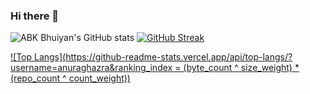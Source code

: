 ### Hi there 👋

<!--
**Abkbhuiyan/Abkbhuiyan** is a ✨ _special_ ✨ repository because its `README.md` (this file) appears on your GitHub profile.

Here are some ideas to get you started:

- 🔭 I’m currently working on ...
- 🌱 I’m currently learning ...
- 👯 I’m looking to collaborate on ...
- 🤔 I’m looking for help with ...
- 💬 Ask me about ...
- 📫 How to reach me: ...
- 😄 Pronouns: ...
- ⚡ Fun fact: ...
-->
![ABK Bhuiyan's GitHub stats](https://github-readme-stats.vercel.app/api?username=Abkbhuiyan&show_icons=true&theme=transparent)
[![GitHub Streak](https://streak-stats.demolab.com?user=Abkbhuiyan&theme=transparent&border_radius=5&exclude_days=Fri%2CSat&card_width=500&background=45%2CE8EBB9%2CEBCEE0&stroke=EB40E6&fire=EB4034&sideLabels=1D08EB)](https://git.io/streak-stats)

[![Top Langs](https://github-readme-stats.vercel.app/api/top-langs/?username=anuraghazra&ranking_index = (byte_count ^ size_weight) * (repo_count ^ count_weight))](https://github.com/anuraghazra/github-readme-stats)
